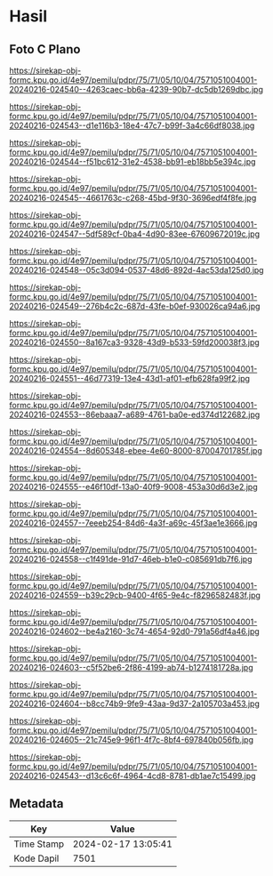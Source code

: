 # Hasil

## Foto C Plano

https://sirekap-obj-formc.kpu.go.id/4e97/pemilu/pdpr/75/71/05/10/04/7571051004001-20240216-024540--4263caec-bb6a-4239-90b7-dc5db1269dbc.jpg

https://sirekap-obj-formc.kpu.go.id/4e97/pemilu/pdpr/75/71/05/10/04/7571051004001-20240216-024543--d1e116b3-18e4-47c7-b99f-3a4c66df8038.jpg

https://sirekap-obj-formc.kpu.go.id/4e97/pemilu/pdpr/75/71/05/10/04/7571051004001-20240216-024544--f51bc612-31e2-4538-bb91-eb18bb5e394c.jpg

https://sirekap-obj-formc.kpu.go.id/4e97/pemilu/pdpr/75/71/05/10/04/7571051004001-20240216-024545--4661763c-c268-45bd-9f30-3696edf4f8fe.jpg

https://sirekap-obj-formc.kpu.go.id/4e97/pemilu/pdpr/75/71/05/10/04/7571051004001-20240216-024547--5df589cf-0ba4-4d90-83ee-67609672019c.jpg

https://sirekap-obj-formc.kpu.go.id/4e97/pemilu/pdpr/75/71/05/10/04/7571051004001-20240216-024548--05c3d094-0537-48d6-892d-4ac53da125d0.jpg

https://sirekap-obj-formc.kpu.go.id/4e97/pemilu/pdpr/75/71/05/10/04/7571051004001-20240216-024549--276b4c2c-687d-43fe-b0ef-930026ca94a6.jpg

https://sirekap-obj-formc.kpu.go.id/4e97/pemilu/pdpr/75/71/05/10/04/7571051004001-20240216-024550--8a167ca3-9328-43d9-b533-59fd200038f3.jpg

https://sirekap-obj-formc.kpu.go.id/4e97/pemilu/pdpr/75/71/05/10/04/7571051004001-20240216-024551--46d77319-13e4-43d1-af01-efb628fa99f2.jpg

https://sirekap-obj-formc.kpu.go.id/4e97/pemilu/pdpr/75/71/05/10/04/7571051004001-20240216-024553--86ebaaa7-a689-4761-ba0e-ed374d122682.jpg

https://sirekap-obj-formc.kpu.go.id/4e97/pemilu/pdpr/75/71/05/10/04/7571051004001-20240216-024554--8d605348-ebee-4e60-8000-87004701785f.jpg

https://sirekap-obj-formc.kpu.go.id/4e97/pemilu/pdpr/75/71/05/10/04/7571051004001-20240216-024555--e46f10df-13a0-40f9-9008-453a30d6d3e2.jpg

https://sirekap-obj-formc.kpu.go.id/4e97/pemilu/pdpr/75/71/05/10/04/7571051004001-20240216-024557--7eeeb254-84d6-4a3f-a69c-45f3ae1e3666.jpg

https://sirekap-obj-formc.kpu.go.id/4e97/pemilu/pdpr/75/71/05/10/04/7571051004001-20240216-024558--c1f491de-91d7-46eb-b1e0-c085691db7f6.jpg

https://sirekap-obj-formc.kpu.go.id/4e97/pemilu/pdpr/75/71/05/10/04/7571051004001-20240216-024559--b39c29cb-9400-4f65-9e4c-f8296582483f.jpg

https://sirekap-obj-formc.kpu.go.id/4e97/pemilu/pdpr/75/71/05/10/04/7571051004001-20240216-024602--be4a2160-3c74-4654-92d0-791a56df4a46.jpg

https://sirekap-obj-formc.kpu.go.id/4e97/pemilu/pdpr/75/71/05/10/04/7571051004001-20240216-024603--c5f52be6-2f86-4199-ab74-b1274181728a.jpg

https://sirekap-obj-formc.kpu.go.id/4e97/pemilu/pdpr/75/71/05/10/04/7571051004001-20240216-024604--b8cc74b9-9fe9-43aa-9d37-2a105703a453.jpg

https://sirekap-obj-formc.kpu.go.id/4e97/pemilu/pdpr/75/71/05/10/04/7571051004001-20240216-024605--21c745e9-96f1-4f7c-8bf4-697840b056fb.jpg

https://sirekap-obj-formc.kpu.go.id/4e97/pemilu/pdpr/75/71/05/10/04/7571051004001-20240216-024543--d13c6c6f-4964-4cd8-8781-db1ae7c15499.jpg


## Metadata

| Key        | Value               |
| ---------- | ------------------- |
| Time Stamp | 2024-02-17 13:05:41 |
| Kode Dapil | 7501                |




